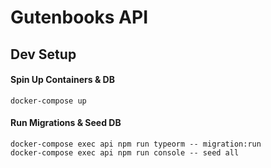 # Gutenbooks API


## Dev Setup

#### Spin Up Containers & DB

```
docker-compose up
```

#### Run Migrations & Seed DB

```
docker-compose exec api npm run typeorm -- migration:run
docker-compose exec api npm run console -- seed all
```
